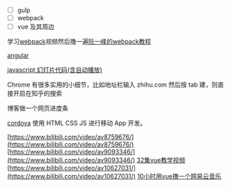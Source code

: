 - [ ] gulp
- [ ] webpack
- [ ] vue 及其周边

学习[webpack](http://v.youku.com/v_show/id_XMjY4MzM5MjM2OA==.html)视频然后撸一遍[阮一峰的webpack教程](https://github.com/ruanyf/webpack-demos)

[angular](http://v.youku.com/v_show/id_XMTcwMzAxNzA1Mg==.html?f=28019830&spm=a2hzp.8244740.0.0)

[javascript 幻灯片代码(含自动播放)](http://www.runoob.com/w3cnote/javascript-slideshow.html)


Chrome 有很多实用的小细节，比如地址栏输入 zhihu.com 然后按 tab 建，则直接开启在知乎的搜索

博客做一个网页进度条

[cordova](http://cordova.axuer.com/#getstarted) 使用 HTML CSS JS 进行移动 App 开发。

[https://www.bilibili.com/video/av8759676/](https://www.bilibili.com/video/av8759676/)
[https://www.bilibili.com/video/av9093346/](https://www.bilibili.com/video/av9093346/)
[32集vue教学视频](https://www.bilibili.com/video/av9689818/)
[https://www.bilibili.com/video/av10627031/](https://www.bilibili.com/video/av10627031/)
[10小时用vue撸一个网易云音乐](https://www.bilibili.com/video/av10956598/)



